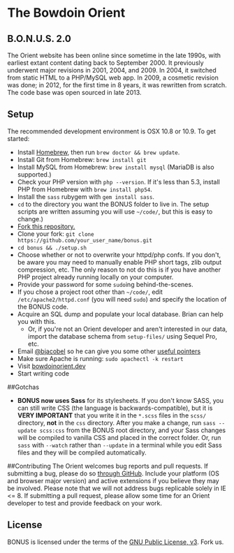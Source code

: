 # The Bowdoin Orient
## B.O.N.U.S. 2.0

The Orient website has been online since sometime in the late 1990s, with earliest extant content dating back to September 2000. It previously underwent major revisions in 2001, 2004, and 2009. In 2004, it switched from static HTML to a PHP/MySQL web app. In 2009, a cosmetic revision was done; in 2012, for the first time in 8 years, it was rewritten from scratch. The code base was open sourced in late 2013.

## Setup
The recommended development environment is OSX 10.8 or 10.9. To get started:

* Install [Homebrew](http://mxcl.github.io/homebrew/), then run `brew doctor && brew update`.
* Install Git from Homebrew: `brew install git`
* Install MySQL from Homebrew: `brew install mysql` (MariaDB is also supported.)
* Check your PHP version with `php --version`. If it's less than 5.3, install PHP from Homebrew with `brew install php54`.
* Install the `sass` rubygem with `gem install sass`. 
* `cd` to the directory you want the BONUS folder to live in. The setup scripts are written assuming you will use `~/code/`, but this is easy to change.)
* [Fork this repository.](https://github.com/BowdoinOrient/bonus/fork)
* Clone your fork: `git clone https://github.com/your_user_name/bonus.git`
* `cd bonus && ./setup.sh`
* Choose whether or not to overwrite your httpd/php confs. If you don't, be aware you may need to manually enable PHP short tags, zlib output compression, etc. The only reason to not do this is if you have another PHP project already running locally on your computer.
* Provide your password for some `sudo`ing behind-the-scenes.
* If you chose a project root other than `~/code/`, edit `/etc/apache2/httpd.conf` (you will need `sudo`) and specify the location of the BONUS code.
* Acquire an SQL dump and populate your local database. Brian can help you with this. 
	* Or, if you're not an Orient developer and aren't interested in our data, import the database schema from `setup-files/` using Sequel Pro, etc.
* Email [@bjacobel](mailto:bjacobel@gmail.com) so he can give you some other [useful pointers](http://xkcd.com/138/)
* Make sure Apache is running: `sudo apachectl -k restart`
* Visit [bowdoinorient.dev](http://bowdoinorient.dev)
* Start writing code

##Gotchas
- **BONUS now uses Sass** for its stylesheets. If you don't know SASS, you can still write CSS (the language is backwards-compatible), but it is **VERY IMPORTANT** that you write it in the `*.scss` files in the `scss/` directory, **not** in the `css` directory. After you make a change, run `sass --update scss:css` from the BONUS root directory, and your Sass changes will be compiled to vanilla CSS and placed in the correct folder. Or, run `sass` with `--watch` rather than `--update` in a terminal while you edit Sass files and they will be compiled automatically.



##Contributing
The Orient welcomes bug reports and pull requests. If submitting a bug, please do so [through GitHub](https://github.com/BowdoinOrient/bonus/issues/new). Include your platform (OS and browser major version) and active extensions if you believe they may be involved. Please note that we will not address bugs replicable solely in IE <= 8. If submitting a pull request, please allow some time for an Orient developer to test and provide feedback on your work.

## License
BONUS is licensed under the terms of the [GNU Public License, v3](https://github.com/BowdoinOrient/bonus/blob/master/LICENSE.md). Fork us.